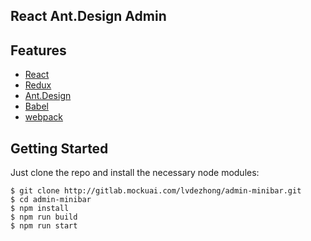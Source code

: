 ## React Ant.Design Admin

## Features

- [React](https://facebook.github.io/react/)
- [Redux](https://github.com/reactjs/redux)
- [Ant.Design](http://ant.design/)
- [Babel](https://babeljs.io/)
- [webpack](https://webpack.github.io/)

## Getting Started

Just clone the repo and install the necessary node modules:

```shell
$ git clone http://gitlab.mockuai.com/lvdezhong/admin-minibar.git
$ cd admin-minibar
$ npm install
$ npm run build
$ npm run start
```
